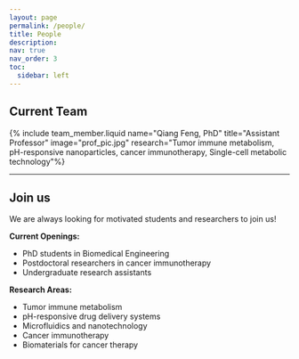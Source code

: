 ```yaml
---
layout: page
permalink: /people/
title: People
description:
nav: true
nav_order: 3
toc:
  sidebar: left
---
```


## Current Team

{% include team_member.liquid
   name="Qiang Feng, PhD"
   title="Assistant Professor"
   image="prof_pic.jpg"
   research="Tumor immune metabolism, pH-responsive nanoparticles, cancer immunotherapy, Single-cell metabolic technology"%}

<!--
**PhD Students**

{% include team_member.liquid
   name="Student Name"
   title="PhD Student (2023-Present)"
   image="student1.jpg"
   research="Brief description of research focus"
   email="student@utsouthwestern.edu" %}

{% include team_member.liquid
   name="Student Name"
   title="PhD Student (2022-Present)"
   image="student2.jpg"
   research="Brief description of research focus"
   email="student@utsouthwestern.edu" %}

**MS Students**

{% include team_member.liquid
   name="Student Name"
   title="MS Student (2024-Present)"
   image="student3.jpg"
   research="Brief description of research focus"
   email="student@utsouthwestern.edu" %}
-->

<!--
{% include team_member.liquid
   name="Dr. Postdoc Name"
   title="Postdoctoral Fellow (2023-Present)"
   image="postdoc1.jpg"
   research="Brief description of research focus"
   email="postdoc@utsouthwestern.edu" %}

{% include team_member.liquid
   name="Dr. Postdoc Name"
   title="Postdoctoral Fellow (2022-Present)"
   image="postdoc2.jpg"
   research="Brief description of research focus"
   email="postdoc@utsouthwestern.edu" %}
-->

<!--
{% include team_member.liquid
   name="Student Name"
   title="Undergraduate Researcher (2024-Present)"
   image="undergrad1.jpg"
   research="Brief description of research focus" %}

{% include team_member.liquid
   name="Student Name"
   title="Undergraduate Researcher (2023-Present)"
   image="undergrad2.jpg"
   research="Brief description of research focus" %}
-->
<!-- ## Previous member-->

<!--
{% include team_member.liquid
   name="Dr. Alumni Name"
   title="Postdoctoral Fellow (2020-2023)"
   image="alumni1.jpg"
   current_position="Current position and institution"
   research="Brief description of research focus" %}

{% include team_member.liquid
   name="Dr. Alumni Name"
   title="Postdoctoral Fellow (2019-2022)"
   image="alumni2.jpg"
   current_position="Current position and institution"
   research="Brief description of research focus" %}
-->

<!--
{% include team_member.liquid
   name="Dr. Alumni Name"
   title="PhD Student (2018-2023)"
   image="alumni3.jpg"
   current_position="Current position and institution"
   thesis="Thesis title" %}

{% include team_member.liquid
   name="Dr. Alumni Name"
   title="MS Student (2021-2023)"
   image="alumni4.jpg"
   current_position="Current position and institution"
   thesis="Thesis title" %}
-->

<!--
{% include team_member.liquid
   name="Student Name"
   title="Undergraduate Researcher (2022-2024)"
   image="alumni5.jpg"
   current_position="Current position and institution" %}

{% include team_member.liquid
   name="Student Name"
   title="Undergraduate Researcher (2021-2023)"
   image="alumni6.jpg"
   current_position="Current position and institution" %}
-->

---

## Join us

We are always looking for motivated students and researchers to join us!

**Current Openings:**

- PhD students in Biomedical Engineering
- Postdoctoral researchers in cancer immunotherapy
- Undergraduate research assistants

**Research Areas:**

- Tumor immune metabolism
- pH-responsive drug delivery systems
- Microfluidics and nanotechnology
- Cancer immunotherapy
- Biomaterials for cancer therapy
